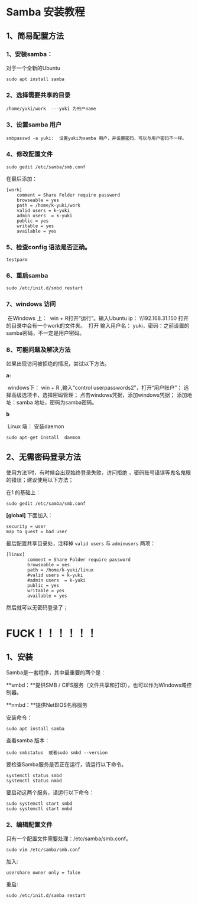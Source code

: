 # Samba 安装教程

## 1、简易配置方法

### 1、安装samba：

对于一个全新的Ubuntu

```
sudo apt install samba
```

### 2、选择需要共享的目录

```
/home/yuki/work  ---yuki 为用户name
```

### 3、设置samba 用户

```
smbpasswd -a yuki:  设置yuki为samba 用户，并设置密码，可以与用户密码不一样。
```

### 4、修改配置文件

```
sudo gedit /etc/samba/smb.conf
```

在最后添加：

```
[work]
	comment = Share Folder require password
	browseable = yes
	path = /home/k-yuki/work
	valid users = k-yuki
	admin users  = k-yuki  
	public = yes
	writable = yes
	available = yes 
```

### 5、检查config 语法是否正确。

```
testparm
```

### 6、重启samba

```
sudo /etc/init.d/smbd restart  
```

### 7、windows 访问

​	在Windows 上：
​	win + R打开“运行”。输入Ubuntu ip： \\\192.168.31.150
​	打开的目录中会有一个work的文件夹。
​	打开 输入用户名： yuki，密码：之前设置的samba密码，不一定是用户密码。

### 8、可能问题及解决方法

如果出现访问被拒绝的情况，尝试以下方法。

**a:**

​	windows下： win + R ,输入“control userpasswords2”，打开“用户账户”；
选择高级选项卡，选择密码管理；
点击windows凭据，添加windows凭据；
添加地址：samba 地址，密码为samba密码。

**b**

​	Linux 端： 安装daemon

```
sudo apt-get install  daemon
```



## 2、无需密码登录方法

使用方法1时，有时候会出现始终登录失败，访问拒绝 ，密码账号错误等鬼名鬼眼的错误；建议使用以下方法；

在1 的基础上：

`sudo gedit /etc/samba/smb.conf`

**[global]** 下面加入：

```
security = user
map to guest = bad user 
```

最后配置共享目录处，注释掉 	`valid users` 与  `adminusers` 两项：

```
[linux]
        comment = Share Folder require password
        browseable = yes
        path = /home/k-yuki/linux
        #valid users = k-yuki
        #admin users  = k-yuki
        public = yes
        writable = yes
        available = yes
```

然后就可以无密码登录了；

# FUCK！！！！！！

## 1、安装

Samba是一套程序，其中最重要的两个是：

**smbd：**提供SMB / CIFS服务（文件共享和打印），也可以作为Windows域控制器。

**nmbd：**提供NetBIOS名称服务

安装命令：

```
sudo apt install samba
```

查看samba 版本：

```
sudo smbstatus  或者sudo smbd --version
```

要检查Samba服务是否正在运行，请运行以下命令。

```
systemctl status smbd
systemctl status nmbd
```

要启动这两个服务，请运行以下命令：

```
sudo systemctl start smbd
sudo systemctl start nmbd
```



### 2、编辑配置文件

只有一个配置文件需要处理：/etc/samba/smb.conf。

```
sudo vim /etc/samba/smb.conf
```

加入:  

```
usershare owner only = false
```

重启:  

```
sudo /etc/init.d/samba restart
```



